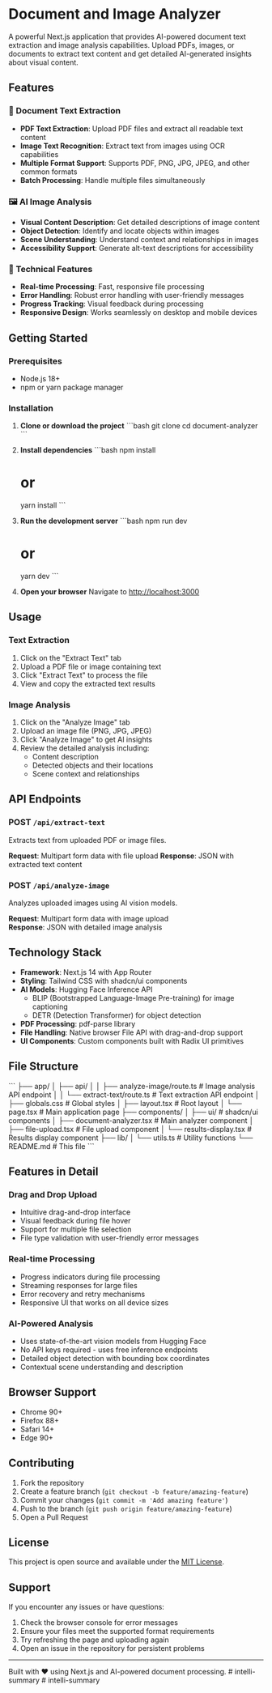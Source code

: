 # Document and Image Analyzer

A powerful Next.js application that provides AI-powered document text extraction and image analysis capabilities. Upload PDFs, images, or documents to extract text content and get detailed AI-generated insights about visual content.

## Features

### 📄 Document Text Extraction
- **PDF Text Extraction**: Upload PDF files and extract all readable text content
- **Image Text Recognition**: Extract text from images using OCR capabilities
- **Multiple Format Support**: Supports PDF, PNG, JPG, JPEG, and other common formats
- **Batch Processing**: Handle multiple files simultaneously

### 🖼️ AI Image Analysis
- **Visual Content Description**: Get detailed descriptions of image content
- **Object Detection**: Identify and locate objects within images
- **Scene Understanding**: Understand context and relationships in images
- **Accessibility Support**: Generate alt-text descriptions for accessibility

### 🚀 Technical Features
- **Real-time Processing**: Fast, responsive file processing
- **Error Handling**: Robust error handling with user-friendly messages
- **Progress Tracking**: Visual feedback during processing
- **Responsive Design**: Works seamlessly on desktop and mobile devices

## Getting Started

### Prerequisites
- Node.js 18+ 
- npm or yarn package manager

### Installation

1. **Clone or download the project**
   \`\`\`bash
   git clone <repository-url>
   cd document-analyzer
   \`\`\`

2. **Install dependencies**
   \`\`\`bash
   npm install
   # or
   yarn install
   \`\`\`

3. **Run the development server**
   \`\`\`bash
   npm run dev
   # or
   yarn dev
   \`\`\`

4. **Open your browser**
   Navigate to [http://localhost:3000](http://localhost:3000)

## Usage

### Text Extraction
1. Click on the "Extract Text" tab
2. Upload a PDF file or image containing text
3. Click "Extract Text" to process the file
4. View and copy the extracted text results

### Image Analysis
1. Click on the "Analyze Image" tab  
2. Upload an image file (PNG, JPG, JPEG)
3. Click "Analyze Image" to get AI insights
4. Review the detailed analysis including:
   - Content description
   - Detected objects and their locations
   - Scene context and relationships

## API Endpoints

### POST `/api/extract-text`
Extracts text from uploaded PDF or image files.

**Request**: Multipart form data with file upload
**Response**: JSON with extracted text content

### POST `/api/analyze-image`
Analyzes uploaded images using AI vision models.

**Request**: Multipart form data with image upload  
**Response**: JSON with detailed image analysis

## Technology Stack

- **Framework**: Next.js 14 with App Router
- **Styling**: Tailwind CSS with shadcn/ui components
- **AI Models**: Hugging Face Inference API
  - BLIP (Bootstrapped Language-Image Pre-training) for image captioning
  - DETR (Detection Transformer) for object detection
- **PDF Processing**: pdf-parse library
- **File Handling**: Native browser File API with drag-and-drop support
- **UI Components**: Custom components built with Radix UI primitives

## File Structure

\`\`\`
├── app/
│   ├── api/
│   │   ├── analyze-image/route.ts    # Image analysis API endpoint
│   │   └── extract-text/route.ts     # Text extraction API endpoint
│   ├── globals.css                   # Global styles
│   ├── layout.tsx                    # Root layout
│   └── page.tsx                      # Main application page
├── components/
│   ├── ui/                          # shadcn/ui components
│   ├── document-analyzer.tsx         # Main analyzer component
│   ├── file-upload.tsx              # File upload component
│   └── results-display.tsx          # Results display component
├── lib/
│   └── utils.ts                     # Utility functions
└── README.md                        # This file
\`\`\`

## Features in Detail

### Drag and Drop Upload
- Intuitive drag-and-drop interface
- Visual feedback during file hover
- Support for multiple file selection
- File type validation with user-friendly error messages

### Real-time Processing
- Progress indicators during file processing
- Streaming responses for large files
- Error recovery and retry mechanisms
- Responsive UI that works on all device sizes

### AI-Powered Analysis
- Uses state-of-the-art vision models from Hugging Face
- No API keys required - uses free inference endpoints
- Detailed object detection with bounding box coordinates
- Contextual scene understanding and description

## Browser Support

- Chrome 90+
- Firefox 88+
- Safari 14+
- Edge 90+

## Contributing

1. Fork the repository
2. Create a feature branch (`git checkout -b feature/amazing-feature`)
3. Commit your changes (`git commit -m 'Add amazing feature'`)
4. Push to the branch (`git push origin feature/amazing-feature`)
5. Open a Pull Request

## License

This project is open source and available under the [MIT License](LICENSE).

## Support

If you encounter any issues or have questions:
1. Check the browser console for error messages
2. Ensure your files meet the supported format requirements
3. Try refreshing the page and uploading again
4. Open an issue in the repository for persistent problems

---

Built with ❤️ using Next.js and AI-powered document processing.
#   i n t e l l i - s u m m a r y  
 #   i n t e l l i - s u m m a r y  
 